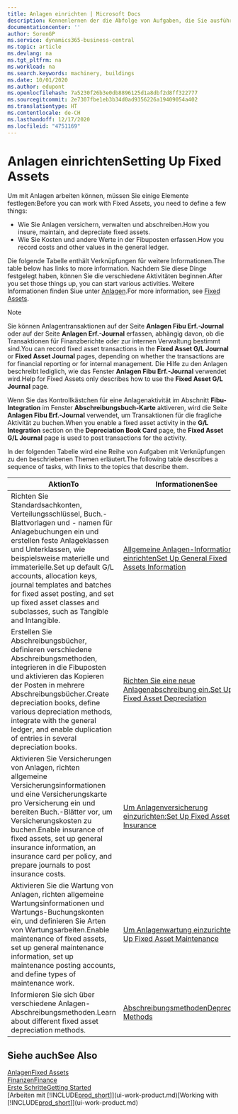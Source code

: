 ```yaml
---
title: Anlagen einrichten | Microsoft Docs
description: Kennenlernen der die Abfolge von Aufgaben, die Sie ausführen müssen, um Anlagen einzurichten, wie Arbeitsplätze oder Gebäude.
documentationcenter: ''
author: SorenGP
ms.service: dynamics365-business-central
ms.topic: article
ms.devlang: na
ms.tgt_pltfrm: na
ms.workload: na
ms.search.keywords: machinery, buildings
ms.date: 10/01/2020
ms.author: edupont
ms.openlocfilehash: 7a5230f26b3e0db8896125d1a8dbf2d8ff322777
ms.sourcegitcommit: 2e7307fbe1eb3b34d0ad9356226a19409054a402
ms.translationtype: HT
ms.contentlocale: de-CH
ms.lasthandoff: 12/17/2020
ms.locfileid: "4751169"
---
```

# <a name="setting-up-fixed-assets"></a><span data-ttu-id="5b837-103">Anlagen einrichten</span><span class="sxs-lookup"><span data-stu-id="5b837-103">Setting Up Fixed Assets</span></span>
<span data-ttu-id="5b837-104">Um mit Anlagen arbeiten können, müssen Sie einige Elemente festlegen:</span><span class="sxs-lookup"><span data-stu-id="5b837-104">Before you can work with Fixed Assets, you need to define a few things:</span></span>  

* <span data-ttu-id="5b837-105">Wie Sie Anlagen versichern, verwalten und abschreiben.</span><span class="sxs-lookup"><span data-stu-id="5b837-105">How you insure, maintain, and depreciate fixed assets.</span></span>  
* <span data-ttu-id="5b837-106">Wie Sie Kosten und andere Werte in der Fibuposten erfassen.</span><span class="sxs-lookup"><span data-stu-id="5b837-106">How you record costs and other values in the general ledger.</span></span>  

<span data-ttu-id="5b837-107">Die folgende Tabelle enthält Verknüpfungen für weitere Informationen.</span><span class="sxs-lookup"><span data-stu-id="5b837-107">The table below has links to more information.</span></span> <span data-ttu-id="5b837-108">Nachdem Sie diese Dinge festgelegt haben, können Sie die verschiedene Aktivitäten beginnen.</span><span class="sxs-lookup"><span data-stu-id="5b837-108">After you set those things up, you can start various activities.</span></span> <span data-ttu-id="5b837-109">Weitere Informationen finden Siue unter [Anlagen](fa-manage.md).</span><span class="sxs-lookup"><span data-stu-id="5b837-109">For more information, see [Fixed Assets](fa-manage.md).</span></span>  

> [!NOTE]  
>   <span data-ttu-id="5b837-110">Sie können Anlagentransaktionen auf der Seite **Anlagen Fibu Erf.-Journal** oder auf der Seite **Anlagen Erf.-Journal** erfassen, abhängig davon, ob die Transaktionen für Finanzberichte oder zur internen Verwaltung bestimmt sind.</span><span class="sxs-lookup"><span data-stu-id="5b837-110">You can record fixed asset transactions in the **Fixed Asset G/L Journal** or **Fixed Asset Journal** pages, depending on whether the transactions are for financial reporting or for internal management.</span></span> <span data-ttu-id="5b837-111">Die Hilfe zu den Anlagen beschreibt lediglich, wie das Fenster **Anlagen Fibu Erf.-Journal** verwendet wird.</span><span class="sxs-lookup"><span data-stu-id="5b837-111">Help for Fixed Assets only describes how to use the **Fixed Asset G/L Journal** page.</span></span>  

<span data-ttu-id="5b837-112">Wenn Sie das Kontrollkästchen für eine Anlagenaktivität im Abschnitt **Fibu-Integration** im Fenster **Abschreibungsbuch-Karte** aktiveren, wird die Seite **Anlagen Fibu Erf.-Journal** verwendet, um Transaktionen für die fragliche Aktivität zu buchen.</span><span class="sxs-lookup"><span data-stu-id="5b837-112">When you enable a fixed asset activity in the **G/L Integration** section on the **Depreciation Book Card** page, the **Fixed Asset G/L Journal** page is used to post transactions for the activity.</span></span>

<span data-ttu-id="5b837-113">In der folgenden Tabelle wird eine Reihe von Aufgaben mit Verknüpfungen zu den beschriebenen Themen erläutert.</span><span class="sxs-lookup"><span data-stu-id="5b837-113">The following table describes a sequence of tasks, with links to the topics that describe them.</span></span>  

| <span data-ttu-id="5b837-114">Aktion</span><span class="sxs-lookup"><span data-stu-id="5b837-114">To</span></span> | <span data-ttu-id="5b837-115">Informationen</span><span class="sxs-lookup"><span data-stu-id="5b837-115">See</span></span> |
| --- | --- |
| <span data-ttu-id="5b837-116">Richten Sie Standardsachkonten, Verteilungsschlüssel, Buch.-Blattvorlagen und - namen für Anlagebuchungen ein und erstellen feste Anlageklassen und Unterklassen, wie beispielsweise materielle und immaterielle.</span><span class="sxs-lookup"><span data-stu-id="5b837-116">Set up default G/L accounts, allocation keys, journal templates and batches for fixed asset posting, and set up fixed asset classes and subclasses, such as Tangible and Intangible.</span></span> |[<span data-ttu-id="5b837-117">Allgemeine Anlagen-Informationen einrichten</span><span class="sxs-lookup"><span data-stu-id="5b837-117">Set Up General Fixed Assets Information</span></span>](fa-how-setup-general.md) |
| <span data-ttu-id="5b837-118">Erstellen Sie Abschreibungsbücher, definieren verschiedene Abschreibungsmethoden, integrieren in die Fibuposten und aktivieren das Kopieren der Posten in mehrere Abschreibungsbücher.</span><span class="sxs-lookup"><span data-stu-id="5b837-118">Create depreciation books, define various depreciation methods, integrate with the general ledger, and enable duplication of entries in several depreciation books.</span></span> |[<span data-ttu-id="5b837-119">Richten Sie eine neue Anlagenabschreibung ein.</span><span class="sxs-lookup"><span data-stu-id="5b837-119">Set Up Fixed Asset Depreciation</span></span>](fa-how-setup-depreciation.md) |
| <span data-ttu-id="5b837-120">Aktivieren Sie Versicherungen von Anlagen, richten allgemeine Versicherungsinformationen und eine Versicherungskarte pro Versicherung ein und bereiten Buch.-Blätter vor, um Versicherungskosten zu buchen.</span><span class="sxs-lookup"><span data-stu-id="5b837-120">Enable insurance of fixed assets, set up general insurance information, an insurance card per policy, and prepare journals to post insurance costs.</span></span> |[<span data-ttu-id="5b837-121">Um Anlagenversicherung einzurichten:</span><span class="sxs-lookup"><span data-stu-id="5b837-121">Set Up Fixed Asset Insurance</span></span>](fa-how-setup-insurance.md) |
| <span data-ttu-id="5b837-122">Aktivieren Sie die Wartung von Anlagen, richten allgemeine Wartungsinformationen und Wartungs-Buchungskonten ein, und definieren Sie Arten von Wartungsarbeiten.</span><span class="sxs-lookup"><span data-stu-id="5b837-122">Enable maintenance of fixed assets, set up general maintenance information, set up maintenance posting accounts, and define types of maintenance work.</span></span> |[<span data-ttu-id="5b837-123">Um Anlagenwartung einzurichten:</span><span class="sxs-lookup"><span data-stu-id="5b837-123">Set Up Fixed Asset Maintenance</span></span>](fa-how-setup-maintenance.md) |
| <span data-ttu-id="5b837-124">Informieren Sie sich über verschiedene Anlagen-Abschreibungsmethoden.</span><span class="sxs-lookup"><span data-stu-id="5b837-124">Learn about different fixed asset depreciation methods.</span></span> |[<span data-ttu-id="5b837-125">Abschreibungsmethoden</span><span class="sxs-lookup"><span data-stu-id="5b837-125">Depreciation Methods</span></span>](fa-depreciation-methods.md) |

## <a name="see-also"></a><span data-ttu-id="5b837-126">Siehe auch</span><span class="sxs-lookup"><span data-stu-id="5b837-126">See Also</span></span>
[<span data-ttu-id="5b837-127">Anlagen</span><span class="sxs-lookup"><span data-stu-id="5b837-127">Fixed Assets</span></span>](fa-manage.md)  
[<span data-ttu-id="5b837-128">Finanzen</span><span class="sxs-lookup"><span data-stu-id="5b837-128">Finance</span></span>](finance.md)  
[<span data-ttu-id="5b837-129">Erste Schritte</span><span class="sxs-lookup"><span data-stu-id="5b837-129">Getting Started</span></span>](product-get-started.md)  
<span data-ttu-id="5b837-130">[Arbeiten mit [!INCLUDE[prod_short](includes/prod_short.md)]](ui-work-product.md)</span><span class="sxs-lookup"><span data-stu-id="5b837-130">[Working with [!INCLUDE[prod_short](includes/prod_short.md)]](ui-work-product.md)</span></span>
